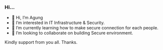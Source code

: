 ### Hi...

- 👋 Hi, I’m Agung
- 👀 I’m interested in IT Infrastructure & Security.
- 🌱 I’m currently learning how to make secure connection for each people.
- 💞️ I’m looking to collaborate on building Secure environment.

Kindly support from you all.
Thanks.

<!---
editagungksm/editagungksm is a ✨ special ✨ repository because its `README.md` (this file) appears on your GitHub profile.
You can click the Preview link to take a look at your changes.
--->
